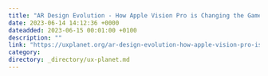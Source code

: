 ```yaml
---
title: "AR Design Evolution - How Apple Vision Pro is Changing the Game for Product Designers"
date: 2023-06-14 14:12:36 +0000
dateadded: 2023-06-15 00:01:00 +0100
description: ""
link: "https://uxplanet.org/ar-design-evolution-how-apple-vision-pro-is-changing-the-game-for-product-designers-9289ce1df183?source=rss----819cc2aaeee0---4"
category:
directory: _directory/ux-planet.md
---
```

